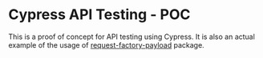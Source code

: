 # Cypress API Testing - POC
This is a proof of concept for API testing using Cypress. It is also an actual example of the usage of [request-factory-payload](https://www.npmjs.com/package/request-payload-factory) package.